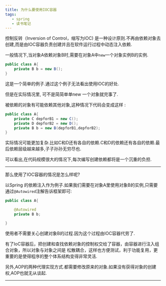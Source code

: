 ```yaml
---
title: 为什么要使用IOC容器
tags: 
   - spring
   - 读书笔记
---
```



控制反转（Inversion of Control，缩写为IOC) 是一种设计原则.不再由依赖对象去创建,而是由IOC容器负责创建并且在软件运行过程中动态注入依赖.



<!--more-->

一般情况下,当对象A依赖对象B时,需要在对象A中`new`一个对象实例B的实例.

```java
public class A{
    private B b = new B();
}
```

这是一个简单的例子.通过这个例子无法看出使用IOC的好处.

但是在实际情况里, 可不是简简单单new 一个对象就完事了.

被依赖的对象有可能依赖其他对象,这种情况下代码会变成这样 : 


```java
public class A{
    private C depforB1 = new C();
    private D depforB2 = new D();
    private B b = new B(depforB1,depforB2);
}
```

实际情况可能更加复杂.比如C和D还有各自的依赖.C和D的依赖还有各自的依赖.最后依赖层级越来越多,子子孙孙无穷尽也.

可以看出,在代码规模很大的情况下,每次编写创建依赖都将是一个沉重的负担.

------

那么使用了IOC容器的情况是怎么样呢?

以Spring 的依赖注入作为例子.如果我们需要在对象A里使用对象B的实例,只需要通过`@Autowired`注解告诉框架即可:

```java
public class A{

    @Autowired
    private B b;

}
```

使用者不需要关心创建对象B的过程.因为这个过程由IOC容器代劳了.

有了IoC容器后，把创建和查找依赖对象的控制权交给了容器，由容器进行注入组合对象，所以对象与对象之间是 松散耦合，这样也方便测试，利于功能复用，更重要的是使得程序的整个体系结构变得非常灵活.

另外,AOP的两种代理实现方式.都需要修改原来的对象.如果没有获得对象的创建权,AOP也就无从谈起.

-----------

